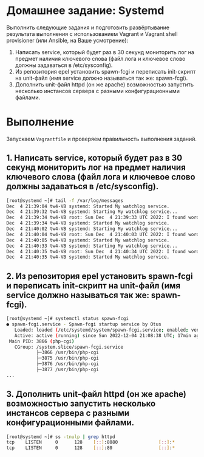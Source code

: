 # Домашнее задание: Systemd

Выполнить следующие задания и подготовить развёртывание результата выполнения с использованием Vagrant и Vagrant shell provisioner (или Ansible, на Ваше усмотрение):

1. Написать service, который будет раз в 30 секунд мониторить лог на предмет наличия ключевого слова (файл лога и ключевое слово должны задаваться в /etc/sysconfig).
2. Из репозитория epel установить spawn-fcgi и переписать init-скрипт на unit-файл (имя service должно называться так же: spawn-fcgi).
3. Дополнить unit-файл httpd (он же apache) возможностью запустить несколько инстансов сервера с разными конфигурационными файлами.

# Выполнение

Запускаем `Vagrantfile` и проверяем правильность выполнения заданий.

## 1. Написать service, который будет раз в 30 секунд мониторить лог на предмет наличия ключевого слова (файл лога и ключевое слово должны задаваться в /etc/sysconfig).

```bash
[root@systemd ~]# tail -f /var/log/messages
Dec  4 21:39:04 tw4-VB systemd: Started My watchlog service.
Dec  4 21:39:32 tw4-VB systemd: Starting My watchlog service...
Dec  4 21:39:34 tw4-VB root: Sun Dec  4 21:39:33 UTC 2022: I found word, Master!
Dec  4 21:39:34 tw4-VB systemd: Started My watchlog service.
Dec  4 21:40:02 tw4-VB systemd: Starting My watchlog service...
Dec  4 21:40:04 tw4-VB root: Sun Dec  4 21:40:03 UTC 2022: I found word, Master!
Dec  4 21:40:05 tw4-VB systemd: Started My watchlog service.
Dec  4 21:40:33 tw4-VB systemd: Starting My watchlog service...
Dec  4 21:40:35 tw4-VB root: Sun Dec  4 21:40:34 UTC 2022: I found word, Master!
Dec  4 21:40:35 tw4-VB systemd: Started My watchlog service.

```


## 2. Из репозитория epel установить spawn-fcgi и переписать init-скрипт на unit-файл (имя service должно называться так же: spawn-fcgi).

```bash
[root@systemd ~]# systemctl status spawn-fcgi
● spawn-fcgi.service - Spawn-fcgi startup service by Otus
   Loaded: loaded (/etc/systemd/system/spawn-fcgi.service; enabled; vendor preset: disabled)
   Active: active (running) since Sun 2022-12-04 21:08:38 UTC; 17min ago
 Main PID: 3866 (php-cgi)
   CGroup: /system.slice/spawn-fcgi.service
           ├─3866 /usr/bin/php-cgi
           ├─3875 /usr/bin/php-cgi
           ├─3876 /usr/bin/php-cgi
           ├─3877 /usr/bin/php-cgi
...
```

## 3. Дополнить unit-файл httpd (он же apache) возможностью запустить несколько инстансов сервера с разными конфигурационными файлами.

```bash
[root@systemd ~]# ss -tnulp | grep httpd
tcp    LISTEN     0      128    [::]:8080               [::]:*                   users:(("httpd",pid=4082,fd=4),("httpd",pid=4081,fd=4),("httpd",pid=4080,fd=4),("httpd",pid=4079,fd=4),("httpd",pid=4078,fd=4),("httpd",pid=4077,fd=4),("httpd",pid=4075,fd=4))
tcp    LISTEN     0      128    [::]:80                 [::]:*                   users:(("httpd",pid=4062,fd=4),("httpd",pid=4061,fd=4),("httpd",pid=4060,fd=4),("httpd",pid=4059,fd=4),("httpd",pid=4058,fd=4),("httpd",pid=4056,fd=4),("httpd",pid=4054,fd=4))

```

